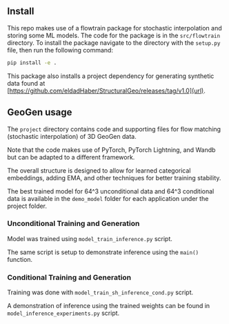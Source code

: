 ## Install

This repo makes use of a flowtrain package for stochastic interpolation and storing some ML models. The code for the package is in the `src/flowtrain` directory. To install the package navigate to the directory with the `setup.py` file, then run the following command:

```bash
pip install -e .
```

This package also installs a project dependency for generating synthetic data found at [https://github.com/eldadHaber/StructuralGeo/releases/tag/v1.0](url).

## GeoGen usage

The `project` directory contains code and supporting files for flow matching (stochastic interpolation) of 3D GeoGen data.

Note that the code makes use of PyTorch, PyTorch Lightning, and Wandb but can be adapted to a different framework.

The overall structure is designed to allow for learned categorical embeddings, adding EMA, and other techniques for better training stability.

The best trained model for 64^3 unconditional data and 64^3 conditional data is available in the `demo_model` folder for each application under the project folder.

### Unconditional Training and Generation
Model was trained using `model_train_inference.py` script. 

The same script is setup to demonstrate inference using the `main()` function. 

### Conditional Training and Generation
Training was done with `model_train_sh_inference_cond.py` script.

A demonstration of inference using the trained weights can be found in `model_inference_experiments.py` script.
